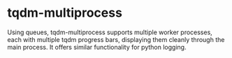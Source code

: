 # tqdm-multiprocess
Using queues, tqdm-multiprocess supports multiple worker processes, each with multiple tqdm progress bars, displaying them cleanly through the main process. It offers similar functionality for python logging. 
